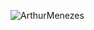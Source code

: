 ![ArthurMenezes](https://github.com/ArthurPMenezes/ArthurPMenezes/assets/149070143/0093ec87-2cba-4cef-b8d9-c6faffe48fb6)
